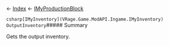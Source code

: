 ← [Index](Api-Index) ← [IMyProductionBlock](Sandbox.ModAPI.Ingame.IMyProductionBlock)

```csharp[IMyInventory](VRage.Game.ModAPI.Ingame.IMyInventory) OutputInventory```##### Summary

Gets the output inventory.

